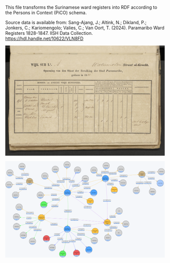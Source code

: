 This file transforms the Surinamese ward registers into RDF according to the Persons in Context (PiCO) schema. 

Source data is available from: Sang-Ajang, J.; Altink, N.; Dikland, P.; Jonkers, C.; Kariomengolo; Valies, C.; Van Oort, T. (2024). Paramaribo Ward Registers 1828-1847. IISH Data Collection. https://hdl.handle.net/10622/VLN8FD

![alt text](Images/Example-NL-HaNA_1.05.08.01_652_0233.jpg)

![alt text](Images/Schema.png)
